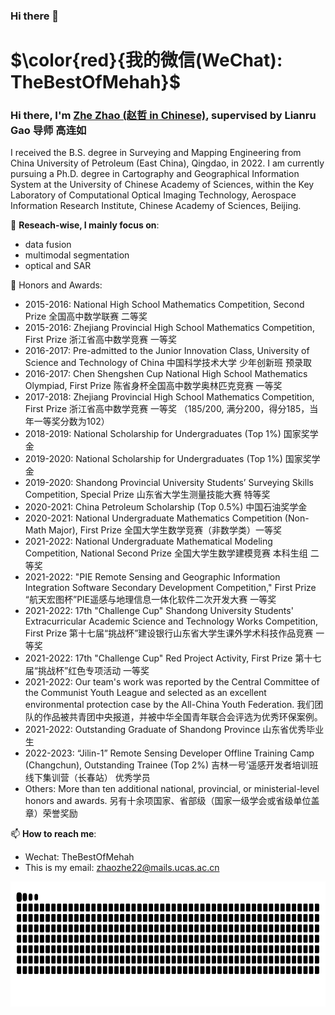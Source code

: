 ### Hi there 👋
# $\color{red}{我的微信(WeChat): TheBestOfMehah}$
### Hi there, I'm [Zhe Zhao (赵哲 in Chinese)]([https://yimiandai.work/](https://scholar.google.com/citations?user=aSPDpmgAAAAJ&hl=zh-CN)), supervised by Lianru Gao 导师 高连如

I received the B.S. degree in Surveying and Mapping Engineering from China University of Petroleum (East China), Qingdao, in 2022. I am currently pursuing a Ph.D. degree in Cartography and Geographical Information System at the University of Chinese Academy of Sciences, within the Key Laboratory of Computational Optical Imaging Technology, Aerospace Information Research Institute, Chinese Academy of Sciences, Beijing.

🔭 **Reseach-wise, I mainly focus on**:
- data fusion
- multimodal segmentation
- optical and SAR

🏅 Honors and Awards:
- 2015-2016: National High School Mathematics Competition, Second Prize 全国高中数学联赛 二等奖
- 2015-2016: Zhejiang Provincial High School Mathematics Competition, First Prize 浙江省高中数学竞赛 一等奖
- 2016-2017: Pre-admitted to the Junior Innovation Class, University of Science and Technology of China 中国科学技术大学 少年创新班 预录取
- 2016-2017: Chen Shengshen Cup National High School Mathematics Olympiad, First Prize 陈省身杯全国高中数学奥林匹克竞赛 一等奖
- 2017-2018: Zhejiang Provincial High School Mathematics Competition, First Prize 浙江省高中数学竞赛 一等奖 （185/200, 满分200，得分185，当年一等奖分数为102）
- 2018-2019: National Scholarship for Undergraduates (Top 1%) 国家奖学金
- 2019-2020: National Scholarship for Undergraduates (Top 1%) 国家奖学金
- 2019-2020: Shandong Provincial University Students’ Surveying Skills Competition, Special Prize 山东省大学生测量技能大赛  特等奖
- 2020-2021: China Petroleum Scholarship (Top 0.5%) 中国石油奖学金
- 2020-2021: National Undergraduate Mathematics Competition (Non-Math Major), First Prize 全国大学生数学竞赛（非数学类）一等奖
- 2021-2022: National Undergraduate Mathematical Modeling Competition, National Second Prize 全国大学生数学建模竞赛 本科生组 二等奖
- 2021-2022: "PIE Remote Sensing and Geographic Information Integration Software Secondary Development Competition," First Prize “航天宏图杯”PIE遥感与地理信息一体化软件二次开发大赛 一等奖
- 2021-2022: 17th "Challenge Cup" Shandong University Students' Extracurricular Academic Science and Technology Works Competition, First Prize 第十七届“挑战杯”建设银行山东省大学生课外学术科技作品竞赛 一等奖
- 2021-2022: 17th "Challenge Cup" Red Project Activity, First Prize 第十七届“挑战杯”红色专项活动 一等奖
- 2021-2022: Our team's work was reported by the Central Committee of the Communist Youth League and selected as an excellent environmental protection case by the All-China Youth Federation. 我们团队的作品被共青团中央报道，并被中华全国青年联合会评选为优秀环保案例。
- 2021-2022: Outstanding Graduate of Shandong Province 山东省优秀毕业生
- 2022-2023: “Jilin-1” Remote Sensing Developer Offline Training Camp (Changchun), Outstanding Trainee (Top 2%) 吉林一号’遥感开发者培训班线下集训营（长春站） 优秀学员
- Others: More than ten additional national, provincial, or ministerial-level honors and awards. 另有十余项国家、省部级（国家一级学会或省级单位盖章）荣誉奖励

📫 **How to reach me**:
- Wechat: TheBestOfMehah
- This is my email: zhaozhe22@mails.ucas.ac.cn

<!--
**983955163/983955163** is a ✨ _special_ ✨ repository because its `README.md` (this file) appears on your GitHub profile.

Here are some ideas to get you started:

- 🔭 I’m currently working on ...
- 🌱 I’m currently learning ...
- 👯 I’m looking to collaborate on ...
- 🤔 I’m looking for help with ...
- 💬 Ask me about ...
- 📫 How to reach me: ...
- 😄 Pronouns: ...
- ⚡ Fun fact: ...
-->

<img src="https://raw.githubusercontent.com/mujianyu/mujianyu/output/github-contribution-grid-snake.svg" alt="logo" height="200"  align="center" style="margin: auto; margin-up: 5px;margin-bottom: 5px;" />
